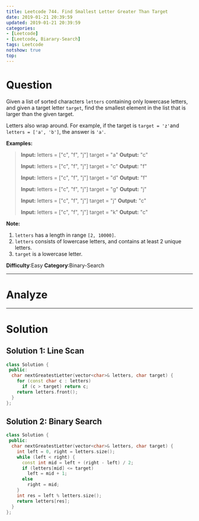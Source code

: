 ```yaml
---
title: Leetcode 744. Find Smallest Letter Greater Than Target
date: 2019-01-21 20:39:59
updated: 2019-01-21 20:39:59
categories: 
- [Leetcode]
- [Leetcode, Biarary-Search]
tags: Leetcode
notshow: true
top:
---
```


# Question

Given a list of sorted characters  `letters`  containing only lowercase letters, and given a target letter  `target`, find the smallest element in the list that is larger than the given target.

Letters also wrap around. For example, if the target is  `target = 'z'`and  `letters = ['a', 'b']`, the answer is  `'a'`.

**Examples:**  

> **Input:**
> letters = ["c", "f", "j"]
> target = "a"
> **Output:** "c"
>
> **Input:**
> letters = ["c", "f", "j"]
> target = "c"
> **Output:** "f"
>
> **Input:**
> letters = ["c", "f", "j"]
> target = "d"
> **Output:** "f"
>
> **Input:**
> letters = ["c", "f", "j"]
> target = "g"
> **Output:** "j"
>
> **Input:**
> letters = ["c", "f", "j"]
> target = "j"
> **Output:** "c"
>
> **Input:**
> letters = ["c", "f", "j"]
> target = "k"
> **Output:** "c"

**Note:**  

1. `letters`  has a length in range  `[2, 10000]`.
2. `letters`  consists of lowercase letters, and contains at least 2 unique letters.
3. `target`  is a lowercase letter.

**Difficulty**:Easy
**Category**:Binary-Search

<!-- more -->

------------

# Analyze

------------

# Solution

## Solution 1: Line Scan

```cpp
class Solution {
 public:
  char nextGreatestLetter(vector<char>& letters, char target) {
    for (const char c : letters)
      if (c > target) return c;
    return letters.front();
  }
};
```

## Solution 2: Binary Search

```cpp
class Solution {
 public:
  char nextGreatestLetter(vector<char>& letters, char target) {
    int left = 0, right = letters.size();
    while (left < right) {
      const int mid = left + (right - left) / 2;
      if (letters[mid] <= target)
        left = mid + 1;
      else
        right = mid;
    }
    int res = left % letters.size();
    return letters[res];
  }
};
```


<!-- 
------------

# Leetcode Question Summary


------------ -->
